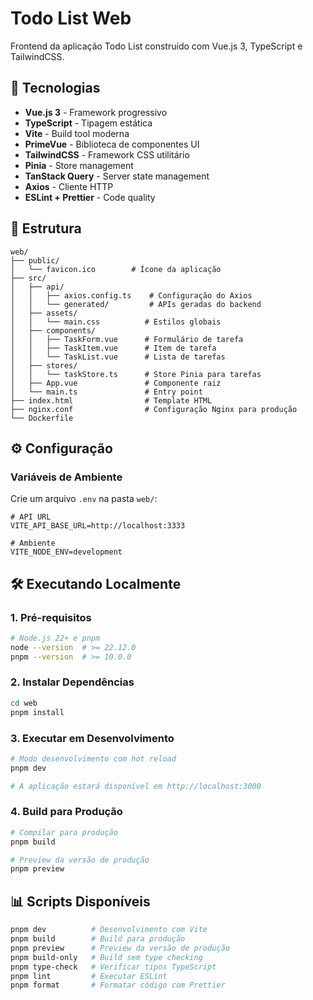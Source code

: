 # Todo List Web

Frontend da aplicação Todo List construído com Vue.js 3, TypeScript e TailwindCSS.

## 🚀 Tecnologias

- **Vue.js 3** - Framework progressivo
- **TypeScript** - Tipagem estática
- **Vite** - Build tool moderna
- **PrimeVue** - Biblioteca de componentes UI
- **TailwindCSS** - Framework CSS utilitário
- **Pinia** - Store management
- **TanStack Query** - Server state management
- **Axios** - Cliente HTTP
- **ESLint + Prettier** - Code quality

## 📁 Estrutura

```
web/
├── public/
│   └── favicon.ico        # Ícone da aplicação
├── src/
│   ├── api/
│   │   ├── axios.config.ts    # Configuração do Axios
│   │   └── generated/         # APIs geradas do backend
│   ├── assets/
│   │   └── main.css          # Estilos globais
│   ├── components/
│   │   ├── TaskForm.vue      # Formulário de tarefa
│   │   ├── TaskItem.vue      # Item de tarefa
│   │   └── TaskList.vue      # Lista de tarefas
│   ├── stores/
│   │   └── taskStore.ts      # Store Pinia para tarefas
│   ├── App.vue               # Componente raiz
│   └── main.ts               # Entry point
├── index.html                # Template HTML
├── nginx.conf                # Configuração Nginx para produção
└── Dockerfile
```

## ⚙️ Configuração

### Variáveis de Ambiente

Crie um arquivo `.env` na pasta `web/`:

```env
# API URL
VITE_API_BASE_URL=http://localhost:3333

# Ambiente
VITE_NODE_ENV=development
```

## 🛠️ Executando Localmente

### 1. Pré-requisitos

```bash
# Node.js 22+ e pnpm
node --version  # >= 22.12.0
pnpm --version  # >= 10.0.0
```

### 2. Instalar Dependências

```bash
cd web
pnpm install
```

### 3. Executar em Desenvolvimento

```bash
# Modo desenvolvimento com hot reload
pnpm dev

# A aplicação estará disponível em http://localhost:3000
```

### 4. Build para Produção

```bash
# Compilar para produção
pnpm build

# Preview da versão de produção
pnpm preview
```

## 📊 Scripts Disponíveis

```bash
pnpm dev          # Desenvolvimento com Vite
pnpm build        # Build para produção
pnpm preview      # Preview da versão de produção
pnpm build-only   # Build sem type checking
pnpm type-check   # Verificar tipos TypeScript
pnpm lint         # Executar ESLint
pnpm format       # Formatar código com Prettier
```
